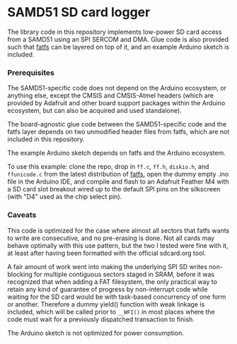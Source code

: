 # SAMD51 SD card logger

The library code in this repository implements low-power SD card access from a SAMD51 using an SPI SERCOM and DMA. Glue code is also provided such that [fatfs](http://elm-chan.org/fsw/ff/) can be layered on top of it, and an example Arduino sketch is included.

### Prerequisites

The SAMD51-specific code does not depend on the Arduino ecosystem, or anything else, except the CMSIS and CMSIS-Atmel headers (which are provided by Adafruit and other board support packages within the Arduino ecosystem, but can also be acquired and used standalone).

The board-agnostic glue code between the SAMD51-specific code and the fatfs layer depends on two unmodified header files from fatfs, which are not included in this repository.

The example Arduino sketch depends on fatfs and the Arduino ecosystem.

To use this example: clone the repo, drop in `ff.c`, `ff.h`, `diskio.h`, and `ffunicode.c` from the latest distribution of [fatfs](http://elm-chan.org/fsw/ff/), open the dummy empty .ino file in the Arduino IDE, and compile and flash to an Adafruit Feather M4 with a SD card slot breakout wired up to the default SPI pins on the silkscreen (with "D4" used as the chip select pin).

### Caveats

This code is optimized for the case where almost all sectors that fatfs wants to write are consecutive, and no pre-erasing is done. Not all cards may behave optimally with this use pattern, but the two I tested were fine with it, at least after having been formatted with the official sdcard.org tool.

A fair amount of work went into making the underlying SPI SD writes non-blocking for multiple contiguous sectors staged in SRAM, before it was recognized that when adding a FAT filesystem, the only practical way to retain any kind of guarantee of progress by non-interrupt code while waiting for the SD card would be with task-based concurrency of one form or another. Therefore a dummy yield() function with weak linkage is included, which will be called prior to `__WFI()` in most places where the code must wait for a previously dispatched transaction to finish.

The Arduino sketch is not optimized for power consumption.
